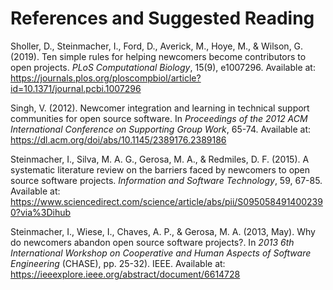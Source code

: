 
# References and Suggested Reading

Sholler, D., Steinmacher, I., Ford, D., Averick, M., Hoye, M., & Wilson, G. (2019). Ten simple rules for helping newcomers become contributors to open projects. _PLoS Computational Biology_, 15(9), e1007296. Available at: https://journals.plos.org/ploscompbiol/article?id=10.1371/journal.pcbi.1007296

Singh, V. (2012). Newcomer integration and learning in technical support communities for open source software. In _Proceedings of the 2012 ACM International Conference on Supporting Group Work_, 65-74. Available at: https://dl.acm.org/doi/abs/10.1145/2389176.2389186

Steinmacher, I., Silva, M. A. G., Gerosa, M. A., & Redmiles, D. F. (2015). A systematic literature review on the barriers faced by newcomers to open source software projects. _Information and Software Technology_, 59, 67-85. Available at: https://www.sciencedirect.com/science/article/abs/pii/S0950584914002390?via%3Dihub

Steinmacher, I., Wiese, I., Chaves, A. P., & Gerosa, M. A. (2013, May). Why do newcomers abandon open source software projects?. In _2013 6th International Workshop on Cooperative and Human Aspects of Software Engineering_ (CHASE), pp. 25-32). IEEE. Available at: https://ieeexplore.ieee.org/abstract/document/6614728
